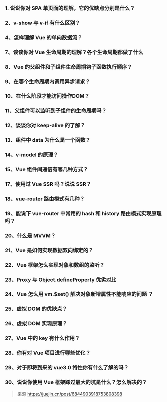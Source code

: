 ### 1. 说说你对 SPA 单页面的理解，它的优缺点分别是什么？

### 2、v-show 与 v-if 有什么区别？

### 4、怎样理解 Vue 的单向数据流？

### 7、谈谈你对 Vue 生命周期的理解？各个生命周期都做了什么

### 8、Vue 的父组件和子组件生命周期钩子函数执行顺序？

### 9、在哪个生命周期内调用异步请求？

### 10、在什么阶段才能访问操作DOM？

### 11、父组件可以监听到子组件的生命周期吗？

### 12、谈谈你对 keep-alive 的了解？

### 13、组件中 data 为什么是一个函数？

### 14、v-model 的原理？

### 15、Vue 组件间通信有哪几种方式？

### 17、使用过 Vue SSR 吗？说说 SSR？

### 18、vue-router 路由模式有几种？

### 19、能说下 vue-router 中常用的 hash 和 history 路由模式实现原理吗？

### 20、什么是 MVVM？

### 21、Vue 是如何实现数据双向绑定的？

### 22、Vue 框架怎么实现对象和数组的监听？

### 23、Proxy 与 Object.defineProperty 优劣对比

### 24、Vue 怎么用 vm.$set() 解决对象新增属性不能响应的问题 ？

### 25、虚拟 DOM 的优缺点？

### 26、虚拟 DOM 实现原理？

### 27、Vue 中的 key 有什么作用？

### 28、你有对 Vue 项目进行哪些优化？

### 29、对于即将到来的 vue3.0 特性你有什么了解的吗？

### 30、说说你使用 Vue 框架踩过最大的坑是什么？怎么解决的？


> 来源 https://juejin.cn/post/6844903918753808398